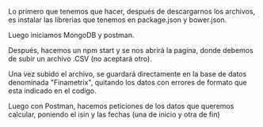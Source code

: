 Lo primero que tenemos que hacer, después de descargarnos los archivos, es instalar las librerias que tenemos en package.json y bower.json.

Luego iniciamos MongoDB y postman.

Después, hacemos un npm start y se nos abrirá la pagina, donde debemos de subir un archivo .CSV (no aceptará otro).

Una vez subido el archivo, se guardará directamente en la base de datos denominada "Finametrix", 
quitando los datos con errores de formato que esta indicado en el codigo.

Luego con Postman, hacemos peticiones de los datos que queremos calcular, poniendo el isin y las fechas (una de inicio y otra de fin)
